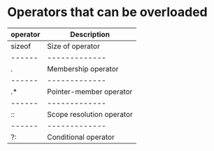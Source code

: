 # Operators that can be overloaded

| operator |    Description            |
|  ------  |        -------------      |
| sizeof   | Size of operator          |
|  ------  |        -------------      |
| .        | Membership operator       |
|  ------  |        -------------      |
| .*       | Pointer-member operator   |
|  ------  |        -------------      |
| ::       | Scope resolution operator |
|  ------  |        -------------      |
| ?:       | Conditional operator      |
